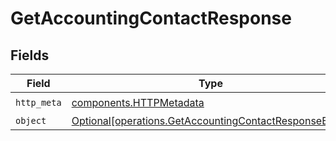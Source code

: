 # GetAccountingContactResponse


## Fields

| Field                                                                                                                | Type                                                                                                                 | Required                                                                                                             | Description                                                                                                          |
| -------------------------------------------------------------------------------------------------------------------- | -------------------------------------------------------------------------------------------------------------------- | -------------------------------------------------------------------------------------------------------------------- | -------------------------------------------------------------------------------------------------------------------- |
| `http_meta`                                                                                                          | [components.HTTPMetadata](../../models/components/httpmetadata.md)                                                   | :heavy_check_mark:                                                                                                   | N/A                                                                                                                  |
| `object`                                                                                                             | [Optional[operations.GetAccountingContactResponseBody]](../../models/operations/getaccountingcontactresponsebody.md) | :heavy_minus_sign:                                                                                                   | N/A                                                                                                                  |